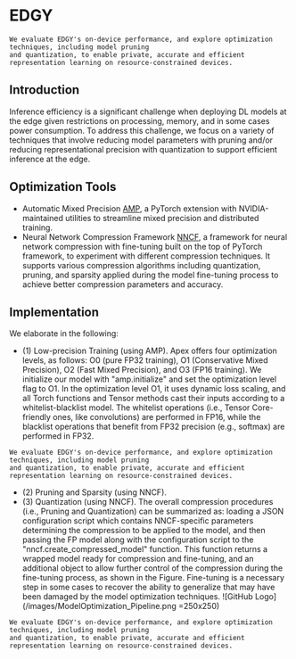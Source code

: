 
# EDGY
```
We evaluate EDGY's on-device performance, and explore optimization techniques, including model pruning 
and quantization, to enable private, accurate and efficient representation learning on resource-constrained devices.
```
## Introduction
Inference efficiency is a significant challenge when deploying DL models at the edge given restrictions on processing, memory, and in some cases power consumption. To address this challenge, we focus on a variety of techniques that involve reducing model parameters with pruning and/or reducing representational precision with quantization to support efficient inference at the edge. 

## Optimization Tools
* Automatic Mixed Precision [AMP](https://nvidia.github.io/apex/amp.html), a PyTorch extension with NVIDIA-maintained utilities to streamline mixed precision and distributed training. 
* Neural Network Compression Framework [NNCF](https://github.com/openvinotoolkit/nncf), a framework for neural network compression with fine-tuning built on the top of PyTorch framework, to experiment with different compression techniques. It supports various compression algorithms including quantization, pruning, and sparsity applied during the model fine-tuning process to achieve better compression parameters and accuracy. 


## Implementation
We elaborate in the following:
* (1) Low-precision Training (using AMP).
Apex offers four optimization levels, as follows: O0 (pure FP32 training), O1 (Conservative Mixed Precision), O2 (Fast Mixed Precision), and O3 (FP16 training). We initialize our model with "amp.initialize" and set the optimization level flag to O1. In the optimization level O1, it uses dynamic loss scaling, and all Torch functions and Tensor methods cast their inputs according to a whitelist-blacklist model. The whitelist operations (i.e., Tensor Core-friendly ones, like convolutions) are performed in FP16, while the blacklist operations that benefit from FP32 precision (e.g., softmax) are performed in FP32.  

```
We evaluate EDGY's on-device performance, and explore optimization techniques, including model pruning 
and quantization, to enable private, accurate and efficient representation learning on resource-constrained devices.
```
* (2) Pruning and Sparsity (using NNCF).
* (3) Quantization (using NNCF).
The overall compression procedures (i.e., Pruning and Quantization) can be summarized as: loading a JSON configuration script which contains NNCF-specific parameters determining the compression to be applied to the model, and then passing the FP model along with the configuration script to the "nncf.create\_compressed\_model" function. This function returns a wrapped model ready for compression and fine-tuning, and an additional object to allow further control of the compression during the fine-tuning process, as shown in the Figure. Fine-tuning is a necessary step in some cases to recover the ability to generalize that may have been damaged by the model optimization techniques. 
![GitHub Logo](/images/ModelOptimization_Pipeline.png =250x250)
```
We evaluate EDGY's on-device performance, and explore optimization techniques, including model pruning 
and quantization, to enable private, accurate and efficient representation learning on resource-constrained devices.
```

